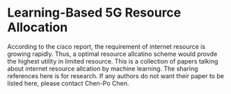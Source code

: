# Learning-Based 5G Resource Allocation

According to the cisco report, the requirement of internet resource is growing rapidly.
Thus, a optimal resource allcatino scheme would provde the highest utility in limited resource.
This is a collection of papers talking about internet resource allcation by machine learning.
The sharing references here is for research. If any authors do not want their paper to be listed here, please contact Chen-Po Chen.
